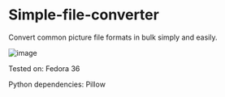 # Simple-file-converter
Convert common picture file formats in bulk simply and easily.

![image](https://user-images.githubusercontent.com/72512054/178138781-afd6f8be-c7b6-4405-b46d-0ea0d63a8397.png)

Tested on:
Fedora 36

Python dependencies:
Pillow

